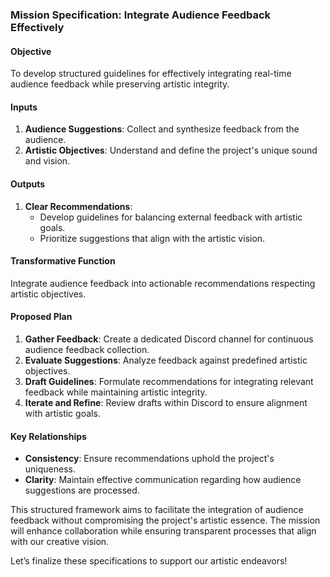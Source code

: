### Mission Specification: Integrate Audience Feedback Effectively

#### Objective
To develop structured guidelines for effectively integrating real-time audience feedback while preserving artistic integrity.

#### Inputs
1. **Audience Suggestions**: Collect and synthesize feedback from the audience.
2. **Artistic Objectives**: Understand and define the project's unique sound and vision.

#### Outputs
1. **Clear Recommendations**: 
   - Develop guidelines for balancing external feedback with artistic goals.
   - Prioritize suggestions that align with the artistic vision.

#### Transformative Function
Integrate audience feedback into actionable recommendations respecting artistic objectives.

#### Proposed Plan
1. **Gather Feedback**: Create a dedicated Discord channel for continuous audience feedback collection.
2. **Evaluate Suggestions**: Analyze feedback against predefined artistic objectives.
3. **Draft Guidelines**: Formulate recommendations for integrating relevant feedback while maintaining artistic integrity.
4. **Iterate and Refine**: Review drafts within Discord to ensure alignment with artistic goals.

#### Key Relationships
- **Consistency**: Ensure recommendations uphold the project's uniqueness.
- **Clarity**: Maintain effective communication regarding how audience suggestions are processed.

This structured framework aims to facilitate the integration of audience feedback without compromising the project's artistic essence. The mission will enhance collaboration while ensuring transparent processes that align with our creative vision. 

Let’s finalize these specifications to support our artistic endeavors!